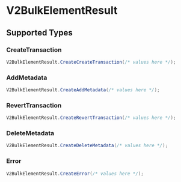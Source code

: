 # V2BulkElementResult


## Supported Types

### CreateTransaction

```csharp
V2BulkElementResult.CreateCreateTransaction(/* values here */);
```

### AddMetadata

```csharp
V2BulkElementResult.CreateAddMetadata(/* values here */);
```

### RevertTransaction

```csharp
V2BulkElementResult.CreateRevertTransaction(/* values here */);
```

### DeleteMetadata

```csharp
V2BulkElementResult.CreateDeleteMetadata(/* values here */);
```

### Error

```csharp
V2BulkElementResult.CreateError(/* values here */);
```
